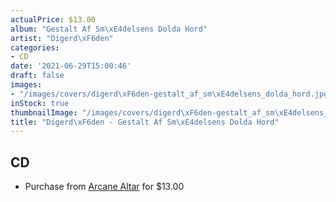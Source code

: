 ```yaml
---
actualPrice: $13.00
album: "Gestalt Af Sm\xE4delsens Dolda Hord"
artist: "Digerd\xF6den"
categories:
- CD
date: '2021-06-29T15:00:46'
draft: false
images:
- "/images/covers/digerd\xF6den-gestalt_af_sm\xE4delsens_dolda_hord.jpg"
inStock: true
thumbnailImage: "/images/covers/digerd\xF6den-gestalt_af_sm\xE4delsens_dolda_hord-thumb.jpg"
title: "Digerd\xF6den - Gestalt Af Sm\xE4delsens Dolda Hord"
---
```


## CD
* Purchase from [Arcane Altar](https://arcanealtar.bigcartel.com/product/digerdoden-gestalt-af-smadelsens-dolda-hord-cd) for $13.00
